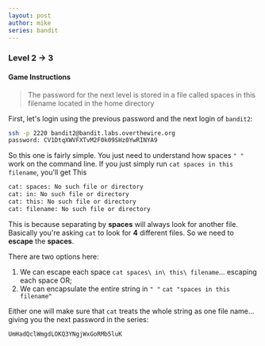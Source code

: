 ```yaml
---
layout: post
author: mike
series: bandit
---
```


### Level 2 -> 3
#### Game Instructions
>The password for the next level is stored in a file called spaces in this filename located in the home directory

First, let's login using the previous password and the next login of `bandit2`:
```sh
ssh -p 2220 bandit2@bandit.labs.overthewire.org
password: CV1DtqXWVFXTvM2F0k09SHz0YwRINYA9
```
So this one is fairly simple. You just need to understand how spaces `" "` work on the command line. If you just simply run `cat spaces in this filename`, you'll get This

```sh
cat: spaces: No such file or directory
cat: in: No such file or directory
cat: this: No such file or directory
cat: filename: No such file or directory
```
This is because separating by **spaces** will always look for another file. Basically you're asking `cat` to look for **4** different files. So we need to **escape** the **spaces**.  

There are two options here:
1. We can escape each space
`cat spaces\ in\ this\ filename`... escaping each space OR;
2. We can encapsulate the entire string in `" "`
`cat "spaces in this filename"`

Either one will make sure that `cat` treats the whole string as one file name... giving you the next password in the series:
```
UmHadQclWmgdLOKQ3YNgjWxGoRMb5luK
```
